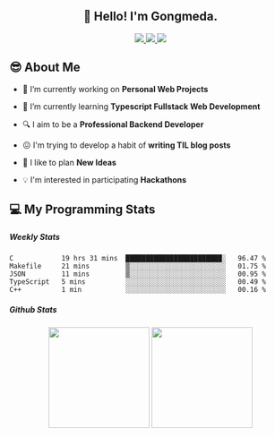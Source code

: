 <h2 align="center">👋 Hello! I'm Gongmeda.</h2>

<p align="center">
<a href="https://gongmeda.github.io/">
  <img src="https://img.shields.io/badge/Tech_Blog-black?style=flat-square&logo=github&logoColor=white"></img>
</a>
<a href="#">
  <img src="https://img.shields.io/badge/Portfolio-white?style=flat-square&logo=Notion&logoColor=black"></img>
</a>
<a href="mailto:gongmeda@gmail.com">
  <img src="https://img.shields.io/badge/Gmail-d14836?style=flat-square&logo=Gmail&logoColor=white"></img>
</a>
</p>

## 😎 About Me

- 🔭 I’m currently working on **Personal Web Projects**

- 🌱 I’m currently learning **Typescript Fullstack Web Development**

- 🔍 I aim to be a **Professional Backend Developer**

- 😖 I'm trying to develop a habit of **writing TIL blog posts**

- 🌟 I like to plan **New Ideas**

- 💡 I'm interested in participating **Hackathons**


## 💻 My Programming Stats
##### Weekly Stats
<!--START_SECTION:waka-->
```text
C            19 hrs 31 mins  ████████████████████████░   96.47 % 
Makefile     21 mins         ▒░░░░░░░░░░░░░░░░░░░░░░░░   01.75 % 
JSON         11 mins         ▒░░░░░░░░░░░░░░░░░░░░░░░░   00.95 % 
TypeScript   5 mins          ░░░░░░░░░░░░░░░░░░░░░░░░░   00.49 % 
C++          1 min           ░░░░░░░░░░░░░░░░░░░░░░░░░   00.16 % 
```
<!--END_SECTION:waka-->

##### Github Stats
<p align="center">
<img height="180rem" src="https://github-readme-stats.vercel.app/api?username=Gongmeda&show_icons=true&theme=graywhite"></img>
<img height="180rem" src="https://github-readme-stats.vercel.app/api/top-langs/?username=Gongmeda&layout=compact&theme=graywhite"></img>
</p>
